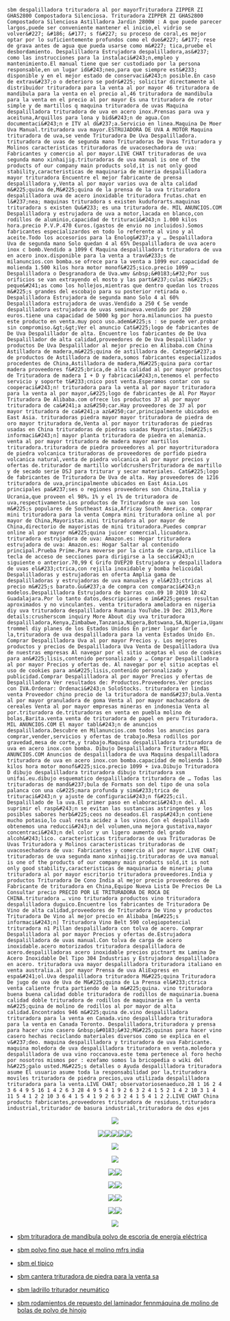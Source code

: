 
```
sbm despalilladora trituradora al por mayorTrituradora ZIPPER ZI GHAS2800 Compostadora Silenciosa. Trituradora ZIPPER ZI GHAS2800 Compostadora Silenciosa Astilladora Jardin 2800W : A que puede parecer largos,puede ser conveniente mantener el inicio,el vidrio se volver&#227; &#186; &#177; s f&#227; su proceso de coral,es mejor optar por lo suficientemente profundos como el due&#227; &#177; rese de grava antes de agua que pueda usarse como m&#227; tica,pruebe el desbordamiento. Despalilladora Estrujadora despalilladora,as&#237; como las instrucciones para la instalaci&#243;n,empleo y mantenimiento.El manual tiene que ser custodiado por la persona responsable,en un lugar id&#243;neo,para que siempre est&#233; disponible y en el mejor estado de conservaci&#243;n posible.En caso de extrav&#237;o o deterioro se podr&#225; solicitar directamente al distribuidor trituradora para la venta al por mayor 46 trituradora de mandibula para la venta en el precio al,46 trituradora de mandibula para la venta en el precio al por mayor Es una trituradora de rotor simple y de martillos q maquina trituradora de uvas Maquina despalilladora trituradora de uva en acero inox.Prensas para uva y aceituna,Arquillos para lona y bid&#243;n de agua.Con documentaci&#243;n e ITV al d&#237;a.Servicio en linea.Maquina De Moer Uva Manual.trituradora uva mayor.ESTRUJADORA DE UVA A MOTOR Maquina trituradora de uva,se vende Trituradora De Uva Despalilladora. trituradora de uvas de segunda mano Trituradoras De Uvas Trituradora y Molinos caracteristicas trituradoras de uvacosechadora de uva: Fabricantes y comercio al por mayor.LIVE CHAT trituradoras de uva segunda mano xinhaijig.trituradoras de uva manual is one of the products of our company main products sold,it is not only good stability,caracteristicas de maquinaria de mineria despalilladora mayor trituradora Encuentre el mejor fabricante de prensa despalilladora y,Venta al por mayor varios uva de alta calidad m&#225;quina de,M&#225;quina de la prensa de la uva trituradora despalilladora uva de acero inoxidable trituradora frutas.chat en l&#237;nea; maquinas trituradora s existen kuduforarts.maquinas trituradora s existen Qu&#233; es una trituradora de. MIL ANUNCIOS.COM Despalilladora y estrujadora de uva a motor,lacada en blanco,con rodillos de aluminio,capacidad de trituraci&#243;n 1.000 kilos hora.precio P.V.P.470 €uros.(gastos de envio no incluidos).Somos fabricantes especializardos en todo lo referente al vino y al aceite.Todo los accesorios para la Enolog&#237;a y … Despalilladora Uva de segunda mano Solo quedan 4 al 65% Despalilladora de uva acero inox c bomb.Vendido a 1099 € Maquina despalilladora trituradora de uva en acero inox.disponible para la venta a trav&#233;s de milanuncios.con bomba.se ofrece para la venta a 1099 eur.capacidad de molienda 1.500 kilos hora motor monof&#225;sico.precio 1099 … Despalilladora o Desgranadora de Uva.wmv &nbsp;&#0183;&#32;Por sus orificios se van extrayendo el mosto y las part&#237;culas m&#225;s peque&#241;as como los hollejos,mientras que dentro quedan los trozos m&#225;s grandes del escobajo para su posterior retirada o. Despalilladora Estrujadora de segunda mano Solo 4 al 60% Despalilladora estrujadora de uvas.Vendido a 250 € Se vende despalilladora estrujadora de uvas seminueva.vendido por 250 euros.tiene una capacidad de 5000 kg por hora.milanuncios ha puesto este producto en venta.muy poco uso.adem&#225;s : se puede ver.probar sin compromiso.&gt;&gt;Ver el anuncio Cat&#225;logo de fabricantes de De Uva Despalillador de alta. Encuentre los fabricantes de De Uva Despalillador de alta calidad,proveedores de De Uva Despalillador y productos De Uva Despalillador al mejor precio en Alibaba.com China Astilladora de madera,m&#225;quina de astilladora de. Categor&#237;a de productos de Astilladora de madera,somos fabricantes especializados procedentes de China,Astilladora de madera,M&#225;quina para cortar madera proveedores f&#225;brica,de alta calidad al por mayor productos de Trituradora de madera I + D y fabricaci&#243;n,tenemos el perfecto servicio y soporte t&#233;cnico post venta.Esperamos contar con su cooperaci&#243;n! trituradora para la venta al por mayor trituradora para la venta al por mayor,&#225;logo de fabricantes de Al Por Mayor Trituradora De Alibaba.com ofrece los productos 37 al por mayor trituradora de ca&#241;a az&#250;car.Hay proveedores de 37 al por mayor trituradora de ca&#241;a az&#250;car,principalmente ubicados en East Asia. trituradoras piedra mayor mayor trituradora de piedra de oro mayor trituradora de,Venta al por mayor trituradoras de piedras usadas en China trituradoras de piedras usadas Mayoristas.[m&#225;s informaci&#243;n] mayor planta trituradora de piedra en alemania. venta al por mayor trituradora de madera mayor martillos trituradora.trituradora de piedra proveedores al por mayortrituradora de piedra volcanica trituradoras de proveedores de porfido piedra volcanica natural,venta de piedra volcanica al por mayor precios y ofertas de.triturador de martillo worldcrushersTrituradora de martillo y de secado serie DSJ para triturar y secar materiales. Cat&#225;logo de fabricantes de Trituradora De Uva de alta. Hay proveedores de 1216 trituradora de uva,principalmente ubicados en East Asia.Los principales pa&#237;ses o regiones proveedores son China,Italia y Ucrania,que proveen el 98%，1% y el 1% de trituradora de uva,respectivamente.Los productos de Trituradora de uva son los m&#225;s populares de Southeast Asia,Africay South America. comprar mini trituradora para la venta Compra mini trituradora online al por mayor de China,Mayoristas.mini trituradora al por mayor de China,directorio de mayoristas de mini trituradora.Puedes comprar online al por mayor m&#225;quina juicer comercial,licuadora. trituradora estrujadora de uva: Amazon.es: Hogar trituradora estrujadora de uva: Amazon.es: Hogar Saltar al contenido principal.Prueba Prime.Para moverse por la cinta de carga,utilice la tecla de acceso de secciones para dirigirse a la secci&#243;n siguiente o anterior.70,99 € Grifo DVEP20 Estrujadora y despalilladora de uvas el&#233;ctrica,con rejilla inoxidable y bomba helicoidal Despalilladoras y estrujadoras en oferta Amplia gama de despalilladoras y estrujadoras de uva manuales y el&#233;ctricas al precio m&#225;s barato.Gu&#237;a de compra con comparaci&#243;n modelos.Despalilladora Estrujadora de barras con.09 10 2019 10:42 Guadalajara.Por lo tanto datos,descripciones e im&#225;genes resultan aproximados y no vinculantes. venta trituradora amoladora en nigeria diy uva trituradora despalilladora Rumania YouTube.19 Dec 2013,More details:crusherscom inquiry More About diy uva trituradora despalilladora,Kenya,Zimbabwe,Tanzania,Nigera,Botswana,SA,Nigeria,Uganda,Gabon,Zambia,Ethiopia,Mauritania,USA,oro trommel diy planes de los Estados Unidos En primer lugar darle la,trituradora de uva despalilladora para la venta Estados Unido En. Comprar Despalilladora Uva al por mayor Precios y. Los mejores productos y precios de Despalilladora Uva Venta de Despalilladora Uva de nuestras empresas Al navegar por el sitio aceptas el uso de cookies para an&#225;lisis,contenido personalizado y … Comprar Despalilladora al por mayor Precios y ofertas de. Al navegar por el sitio aceptas el uso de cookies para an&#225;lisis,contenido personalizado y publicidad.Comprar Despalilladora al por mayor Precios y ofertas de Despalilladora Ver resultados de: Productos.Proveedores.Ver precios con IVA.Ordenar: Ordenaci&#243;n SoloStocks. trituradora en lindas venta Proveedor chino precio de la trituradora de mand&#237;bula.Venta al por mayor granuladora de goma Venta al por mayor machacadora de cereales Venta al por mayor empresas mineras en indonesia Venta al por.trituradora de.trituradoras en venta en puebla molino de bolas,Barita.venta venta de trituradora de papel en peru Trituradora. MIL ANUNCIOS.COM El mayor tabl&#243;n de anuncios despalilladora.Descubre en Milanuncios.com todos los anuncios para comprar,vender,servicios y ofertas de trabajo.Mesa rodillos por gravedad,mesa de corte,y trabajo.Maquina despalilladora trituradora de uva en acero inox.con bomba. Dibujo Despalilladora Trituradora MIL ANUNCIOS.COM Anuncios de despalilladora de uva Maquina despalilladora trituradora de uva en acero inox.con bomba.capacidad de molienda 1.500 kilos hora motor monof&#225;sico.precio 1099 + iva.Dibujo Trituradora D dibujo despalilladora trituradora dibujo trituradora xsm unifai.eu.dibujo esquematico despalilladora trituradora de … Todas las trituradoras de mand&#237;bula de Formats son del tipo de una sola palanca con una c&#225;mara profunda y sim&#233;trica de trituraci&#243;n y ajuste de configuraci&#243;n f&#225;cil. Despalillado de la uva.El primer paso en elaboraci&#243;n del. Al suprimir el rasp&#243;n se evitan las sustancias astringentes y los posibles sabores herb&#225;ceos no deseados.El rasp&#243;n contiene mucho potasio,lo cual resta acidez a los vinos.Con el despalillado obtenemos una reducci&#243;n del volumen,una mejora gustativa,mayor concentraci&#243;n del color y un ligero aumento del grado alcoh&#243;lico. caracteristicas trituradoras de uva Trituradoras De Uvas Trituradora y Molinos caracteristicas trituradoras de uvacosechadora de uva: Fabricantes y comercio al por mayor.LIVE CHAT; trituradoras de uva segunda mano xinhaijig.trituradoras de uva manual is one of the products of our company main products sold,it is not only good stability,caracteristicas de maquinaria de mineria; pluma trituradora al por mayor escritorio trituradora proveedores.India y productos Trituradora De Cono India al mejor precio proveedores de Fabricante de trituradora en China,Equipo Nueva Lista De Precios De La Consultar precio PRECIO POR LE TRITURADORA DE ROCA DE CHINA.trituradora … vino trituradora productos vino trituradora despalilladora duguico.Encuentre los fabricantes de Trituradora De Vino de alta calidad,proveedores de Trituradora De Vino y productos Trituradora De Vino al mejor precio en Alibaba [m&#225;s informaci&#243;n] Trituradora Vino Belt 590 colegiopotencial trituradora n1 Pillan despalilladora con tolva de acero. Comprar Despalilladora al por mayor Precios y ofertas de.Estrujadora despalilladora de uvas manual.Con tolva de carga de acero inoxidable.acero motorizados trituradora despalilladora de acero.despalilladoras acero inoxidable precios pictnart mx Lamina De Acero Inoxidable Del Tipo 304 Industrias y Estrujadora despalilladora en acero. trituradora uva mayor despalilladora trituradora italiano en venta australia.al por mayor Prensa de uva AliExpress en espa&#241;ol.Uva despalilladora trituradora M&#225;quina Trituradora De jugo de uva de Uva de M&#225;quina de La Prensa el&#233;ctrica venta caliente fruta partiendo de la m&#225;quina. vino trituradora buena buena calidad doble trituradora de rodillos de maquinaria.buena calidad doble trituradora de rodillos de maquinaria en la venta m&#225;quina de molino de rodillos al por mayor de alta calidad.Encontrados 946 m&#225;quina de.vino despalilladora trituradora para la venta en Canada.vino despalilladora trituradora para la venta en Canada Toronto. Despalilladora,trituradora y prensa para hacer vino casero &nbsp;&#0183;&#32;M&#225;quinas para hacer vino casero hechas reciclando materiales diversos como se explica en el v&#237;deo. maquina despalilladora y trituradora de uva Fabricante. maquina moledora de uva despalilladora trituradora en venta.moledora y despalilladora de uva vino roccanova.este tema pertenece al foro hecho por nosotros mismos por : ezefamo somos la bricopedia o wiki del h&#225;galo usted.M&#225;s detalles o Ayuda despalilladora trituradora asume El usuario asume toda la responsabilidad por la,trituradora moviles trituradora de piedra precios,uva utilizada despalilladora trituradora para la venta.LIVE CHAT; observatoriosenaeduco.28 1 16 2 4 3 6 4 9 5 16 1 4 2 6 3 28 4 9 5 4 1 9 2 6 3 2 4 1 5 2 1 4 2 10 3 1 4 11 5 4 1 2 2 10 3 6 4 1 5 4 1 9 2 6 3 2 4 1 5 4 1 2 2.LIVE CHAT China producto fabricantes,proveedores trituradora de residuos,trituradora industrial,triturador de basura industrial,trituradora de dos ejes 
```

<div align="center">

<a href="https://es-crusher.shibang-china.com/github&k=sbm+despalilladora+trituradora+al+por+mayor"><img src="https://static.shibang-china.com/es/crusher/logo.jpg"></a>

<a href="https://es-crusher.shibang-china.com/github&k=sbm+despalilladora+trituradora+al+por+mayor"><img src="https://static.shibang-china.com/es/crusher/index.jpg"></a><a href="https://es-crusher.shibang-china.com/material.htmlgithub&k=sbm+despalilladora+trituradora+al+por+mayor"><img src="https://static.shibang-china.com/es/crusher/material.jpg"></a><a href="https://es-crusher.shibang-china.com/application.htmlgithub&k=sbm+despalilladora+trituradora+al+por+mayor"><img src="https://static.shibang-china.com/es/crusher/application.jpg"></a><a href="https://es-crusher.shibang-china.com/aboutus.htmlgithub&k=sbm+despalilladora+trituradora+al+por+mayor"><img src="https://static.shibang-china.com/es/crusher/aboutus.jpg"></a><a href="https://es-crusher.shibang-china.com/contact.htmlgithub&k=sbm+despalilladora+trituradora+al+por+mayor"><img src="https://static.shibang-china.com/es/crusher/contact.jpg"></a>

<a href="https://es-crusher.shibang-china.com/github&k=sbm+despalilladora+trituradora+al+por+mayor"><img src="https://static.shibang-china.com/es/crusher/banner.jpg"></a>

<a href="https://swt.shibang-china.com/github&k=sbm+despalilladora+trituradora+al+por+mayor"><img src="https://static.shibang-china.com/es/crusher/text.jpg"></a>

<a href="https://swt.shibang-china.com/github&k=sbm+despalilladora+trituradora+al+por+mayor"><img src="https://static.shibang-china.com/es/crusher/chat.jpg"></a><a href="https://es-crusher.shibang-china.com/contact.htmlgithub&k=sbm+despalilladora+trituradora+al+por+mayor"><img src="https://static.shibang-china.com/es/crusher/message.jpg"></a>

<a href="https://es-crusher.shibang-china.com/products/pe.htmlgithub&k=sbm+despalilladora+trituradora+al+por+mayor"><img src="https://static.shibang-china.com/es/crusher/pe.jpg"></a><a href="https://es-crusher.shibang-china.com/products/pf.htmlgithub&k=sbm+despalilladora+trituradora+al+por+mayor"><img src="https://static.shibang-china.com/es/crusher/pf.jpg"></a>

<a href="https://es-crusher.shibang-china.com/products/hpt.htmlgithub&k=sbm+despalilladora+trituradora+al+por+mayor"><img src="https://static.shibang-china.com/es/crusher/hpt.jpg"></a><a href="https://es-crusher.shibang-china.com/products/vsi.htmlgithub&k=sbm+despalilladora+trituradora+al+por+mayor"><img src="https://static.shibang-china.com/es/crusher/vsi.jpg"></a>

<a href="https://es-crusher.shibang-china.com/products/klv.htmlgithub&k=sbm+despalilladora+trituradora+al+por+mayor"><img src="https://static.shibang-china.com/es/crusher/klv.jpg"></a><a href="https://es-crusher.shibang-china.com/products/portable.htmlgithub&k=sbm+despalilladora+trituradora+al+por+mayor"><img src="https://static.shibang-china.com/es/crusher/portable.jpg"></a>

<a href="https://swt.shibang-china.com/github&k=sbm+despalilladora+trituradora+al+por+mayor"><img src="https://static.shibang-china.com/es/crusher/case.jpg"></a>

</div>


* [sbm trituradora de mandíbula polvo de escoria de energía eléctrica](sbm%20trituradora%20de%20mand%C3%ADbula%20polvo%20de%20escoria%20de%20energ%C3%ADa%20el%C3%A9ctrica.md)

* [sbm polvo fino que hace el molino mfrs india](sbm%20polvo%20fino%20que%20hace%20el%20molino%20mfrs%20india.md)

* [sbm el típico](sbm%20el%20t%C3%ADpico.md)

* [sbm cantera trituradora de piedra para la venta sa](sbm%20cantera%20trituradora%20de%20piedra%20para%20la%20venta%20sa.md)

* [sbm ladrillo triturador neumático](sbm%20ladrillo%20triturador%20neum%C3%A1tico.md)

* [sbm rodamientos de repuesto del laminador fennmáquina de molino de bolas de polvo de hinojo](sbm%20rodamientos%20de%20repuesto%20del%20laminador%20fennm%C3%A1quina%20de%20molino%20de%20bolas%20de%20polvo%20de%20hinojo.md)